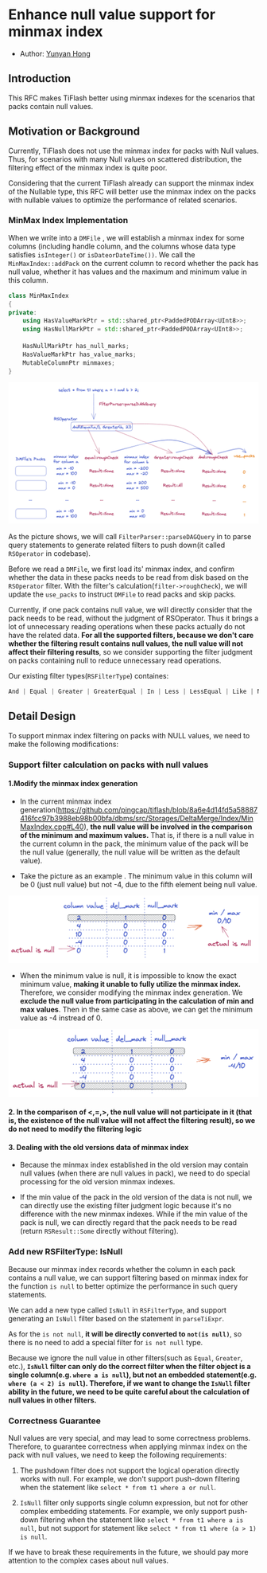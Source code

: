 # Enhance null value support for minmax index

- Author: [Yunyan Hong](https://github.com/hongyunyan)

## Introduction

This RFC makes TiFlash better using minmax indexes for the scenarios that packs contain null values.

## Motivation or Background

Currently, TiFlash does not use the minmax index for packs with Null values. Thus, for scenarios with many Null values on scattered distribution, the filtering effect of the minmax index is quite poor.

Considering that the current TiFlash already can support the minmax index of the Nullable type, this RFC will better use the minmax index on the packs with nullable values to optimize the performance of related scenarios.

### MinMax Index Implementation

When we write into a `DMFile` , we will establish a minmax index for some columns (including handle column, and the columns whose data type satisfies `isInteger()` or `isDateorDateTime())`. We call the `MinMaxIndex::addPack` on the current column to record whether the pack has null value, whether it has values and the maximum and minimum value in this column.

```c++
class MinMaxIndex
{
private:
    using HasValueMarkPtr = std::shared_ptr<PaddedPODArray<UInt8>>;
    using HasNullMarkPtr = std::shared_ptr<PaddedPODArray<UInt8>>;

    HasNullMarkPtr has_null_marks;
    HasValueMarkPtr has_value_marks;
    MutableColumnPtr minmaxes;
}
```

![overview](./images/2022-10-20-enhance-null-value-support-for-minmax-index-1.png)

As the picture shows, we will call `FilterParser::parseDAGQuery` in to parse query statements to generate related filters to push down(it called `RSOperator` in codebase).

Before we read a `DMFile`, we first load its' minmax index, and confirm whether the data in these packs needs to be read from disk based on the `RSOperator` filter. With the filter's calculation(`filter->roughCheck`), we will update the `use_packs` to instruct `DMFile` to read packs and skip packs.

Currently, if one pack contains null value, we will directly consider that the pack needs to be read, without the judgment of RSOperator. Thus it brings a lot of unnecessary reading operations when these packs actually do not have the related data. **For all the supported  filters, because we don't care whether the filtering result contains null values, the null value will not affect their filtering results**, so we consider supporting the filter judgment on packs containing null to reduce unnecessary read operations.

Our existing filter types(`RSFilterType`) containes:

```c++
And | Equal | Greater | GreaterEqual | In | Less | LessEqual | Like | Not | NotEqual | NotLike | Or
```

## Detail Design

To support minmax index filtering on packs with NULL values, we need to make the following modifications:

### Support filter calculation on packs with null values

#### 1.Modify the minmax index generation

- In the current minmax index generation(https://github.com/pingcap/tiflash/blob/8a6e4d14fd5a58887416fcc97b3988eb98b00bfa/dbms/src/Storages/DeltaMerge/Index/MinMaxIndex.cpp#L40), **the null value will be involved in the comparison of the minimum and maximum values.** That is, if there is a null value in the current column in the pack, the minimum value of the pack will be the null value (generally, the null value will be written as the default value).

- Take the picture as an example . The minimum value in this column will be 0 (just null value) but not -4, due to the fifth element being null value.

![overview](./images/2022-10-20-enhance-null-value-support-for-minmax-index-2.png)

- When the minimum value is null, it is impossible to know the exact minimum value, **making it unable to fully utilize the minmax index.** Therefore, we consider modifying the minmax index generation. We **exclude the null value from participating in the calculation of min and max values**. Then in the same case as above, we can get the minimum value as -4 instread of 0.

![overview](./images/2022-10-20-enhance-null-value-support-for-minmax-index-3.png)

#### 2. In the comparison of <,=,>, the null value will not participate in it (that is, the existence of the null value will not affect the filtering result), so we do not need to modify the filtering logic

#### 3. Dealing with the old versions data of minmax index

- Because the minmax index established in the old version may contain null values (when there are null values in pack), we need to do special processing for the old version minmax indexes.

- If the min value of the pack in the old version of the data is not null, we can directly use the existing filter judgment logic because it's no difference with the new minmax indexes. While if the min value of the pack is null, we can directly regard that the pack needs to be read (return `RSResult::Some` directly without filtering).

### Add new RSFilterType: IsNull

Because our minmax index records whether the column in each pack contains a null value, we can support filtering based on minmax index for the function `is null` to better optimize the performance in such query statements.

We can add a new type called `IsNull` in `RSFilterType`, and support generating an `IsNull` filter based on the statement in `parseTiExpr`.

As for the `is not null`, **it will be directly converted to `not(is null)`**, so there is no need to add a special filter for `is not null` type.

Because we ignore the null value in other filters(such as `Equal`, `Greater`, etc.), **`IsNull` filter can only do the correct filter when the filter object is a single column(e.g. `where a is null`), but not an embedded statement(e.g. `where (a < 2) is null`). Therefore, if we want to change the `IsNull` filter ability in the future, we need to be quite careful about the calculation of null values in other filters.**

### Correctness Guarantee

Null values are very special, and may lead to some correctness problems. Therefore, to guarantee correctness when applying minmax index on the pack with null values, we need to keep the following requirements:

1. The pushdown filter does not support the logical operation directly works with null. For example, we don't support push-down filtering when the statement like `select * from t1 where a or null`.

2. `IsNull` filter only supports single column expression, but not for other complex embedding statements. For example, we only support push-down filtering when the statement like `select * from t1 where a is null`, but not support for statement like `select * from t1 where (a > 1) is null`.

If we have to break these requirements in the future, we should pay more attention to the complex cases about null values.